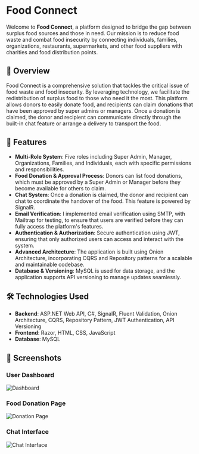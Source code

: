 # Food Connect

Welcome to **Food Connect**, a platform designed to bridge the gap between surplus food sources and those in need. Our mission is to reduce food waste and combat food insecurity by connecting individuals, families, organizations, restaurants, supermarkets, and other food suppliers with charities and food distribution points.

## 🌟 Overview

Food Connect is a comprehensive solution that tackles the critical issue of food waste and food insecurity. By leveraging technology, we facilitate the redistribution of surplus food to those who need it the most. This platform allows donors to easily donate food, and recipients can claim donations that have been approved by super admins or managers. Once a donation is claimed, the donor and recipient can communicate directly through the built-in chat feature or arrange a delivery to transport the food.

## 🚀 Features

- **Multi-Role System**: Five roles including Super Admin, Manager, Organizations, Families, and Individuals, each with specific permissions and responsibilities.
- **Food Donation & Approval Process**: Donors can list food donations, which must be approved by a Super Admin or Manager before they become available for others to claim.
- **Chat System**: Once a donation is claimed, the donor and recipient can chat to coordinate the handover of the food. This feature is powered by SignalR.
- **Email Verification**: I implemented email verification using SMTP, with Mailtrap for testing, to ensure that users are verified before they can fully access the platform's features.
- **Authentication & Authorization**: Secure authentication using JWT, ensuring that only authorized users can access and interact with the system.
- **Advanced Architecture**: The application is built using Onion Architecture, incorporating CQRS and Repository patterns for a scalable and maintainable codebase.
- **Database & Versioning**: MySQL is used for data storage, and the application supports API versioning to manage updates seamlessly.

## 🛠️ Technologies Used

- **Backend**: ASP.NET Web API, C#, SignalR, Fluent Validation, Onion Architecture, CQRS, Repository Pattern, JWT Authentication, API Versioning
- **Frontend**: Razor, HTML, CSS, JavaScript
- **Database**: MySQL

## 📸 Screenshots

### User Dashboard
![Dashboard](~/Screenshot/dashboard.png)

### Food Donation Page
![Donation Page](path_to_your_screenshot.png)

### Chat Interface
![Chat Interface](path_to_your_screenshot.png)




        

